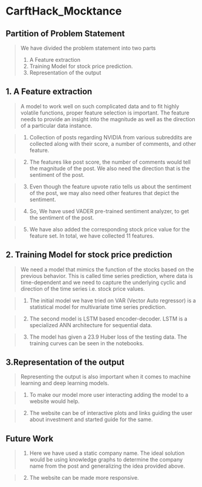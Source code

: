 # CarftHack_Mocktance

## Partition of Problem Statement
> We have divided the problem statement into two parts
>   1.  A Feature extraction 
>   2.  Training Model for stock price prediction.
>   3.  Representation of the output 



## 1.  A Feature extraction

> A model to work well on such complicated data and to fit highly volatile functions, proper feature selection is important. The feature needs to provide an insight into the magnitude as well as the direction of a particular data instance.

>   1. Collection of posts regarding NVIDIA from various subreddits are collected along with their score, a number of comments, and other feature.

>   2. The features like post score, the number of comments would tell the magnitude of the post. We also need the direction that is the sentiment of the post.

>   3. Even though the feature upvote ratio tells us about the sentiment of the post, we may also need other features that depict the sentiment.

>   4. So, We have used VADER pre-trained sentiment analyzer, to get the sentiment of the post.

>   5. We have also added the corresponding stock price value for the feature set. In total, we have collected 11 features.



## 2. Training Model for stock price prediction

> We need a model that mimics the function of the stocks based on the previous behavior. This is called time series prediction, where data is time-dependent and we need to capture the underlying cyclic and direction of the time series i.e. stock price values.

>   1. The initial model we have tried on VAR (Vector Auto regressor) is a statistical model for multivariate time series prediction.

>   2. The second model is LSTM based encoder-decoder. LSTM is a specialized ANN architecture for sequential data.

>   3. The model has given a 23.9 Huber loss of the testing data. The training curves can be seen in the notebooks.



## 3.Representation of the output

> Representing the output is also important when it comes to machine learning and deep learning models.

>   1. To make our model more user interacting adding the model to a website would help.

>   2. The website can be of interactive plots and links guiding the user about investment and started guide for the same.


## Future Work
>  1.  Here we have used a static company name. The ideal solution would be using knowledge graphs to determine the company name from the post and generalizing the idea provided above.

>  2. The website can be made more responsive.
